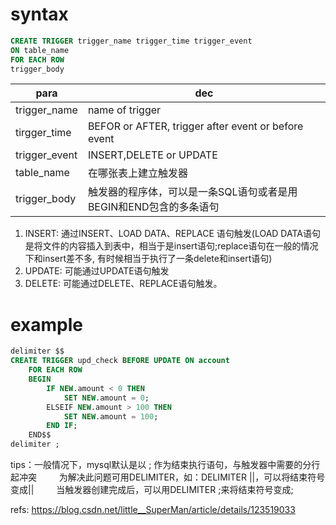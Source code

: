 

# syntax
```sql
CREATE TRIGGER trigger_name trigger_time trigger_event 
ON table_name 
FOR EACH ROW 
trigger_body
```

para|dec
--|--
trigger_name|name of trigger
tirgger_time|BEFOR or AFTER, trigger after event or before event
trigger_event|INSERT,DELETE or UPDATE
table_name|在哪张表上建立触发器
trigger_body|触发器的程序体，可以是一条SQL语句或者是用BEGIN和END包含的多条语句

1. INSERT: 通过INSERT、LOAD DATA、REPLACE 语句触发(LOAD DATA语句是将文件的内容插入到表中，相当于是insert语句;replace语句在一般的情况下和insert差不多, 有时候相当于执行了一条delete和insert语句)
2. UPDATE: 可能通过UPDATE语句触发
3. DELETE: 可能通过DELETE、REPLACE语句触发。

# example
```sql
delimiter $$
CREATE TRIGGER upd_check BEFORE UPDATE ON account
    FOR EACH ROW
    BEGIN
        IF NEW.amount < 0 THEN
            SET NEW.amount = 0;
        ELSEIF NEW.amount > 100 THEN
            SET NEW.amount = 100;
        END IF;
    END$$
delimiter ;
```

tips：一般情况下，mysql默认是以 ; 作为结束执行语句，与触发器中需要的分行起冲突
　　   为解决此问题可用DELIMITER，如：DELIMITER ||，可以将结束符号变成||
　　   当触发器创建完成后，可以用DELIMITER ;来将结束符号变成;


refs:
https://blog.csdn.net/little__SuperMan/article/details/123519033